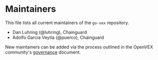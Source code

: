 # Maintainers

This file lists all current maintainers of the `go-vex` repository.

- Dan Luhring (@luhring), Chainguard
- Adolfo García Veytia (@puerco), Chainguard

New maintainers can be added via the process outlined in the OpenVEX community's [governance](https://github.com/openvex/community/blob/main/GOVERNANCE.md) document.
